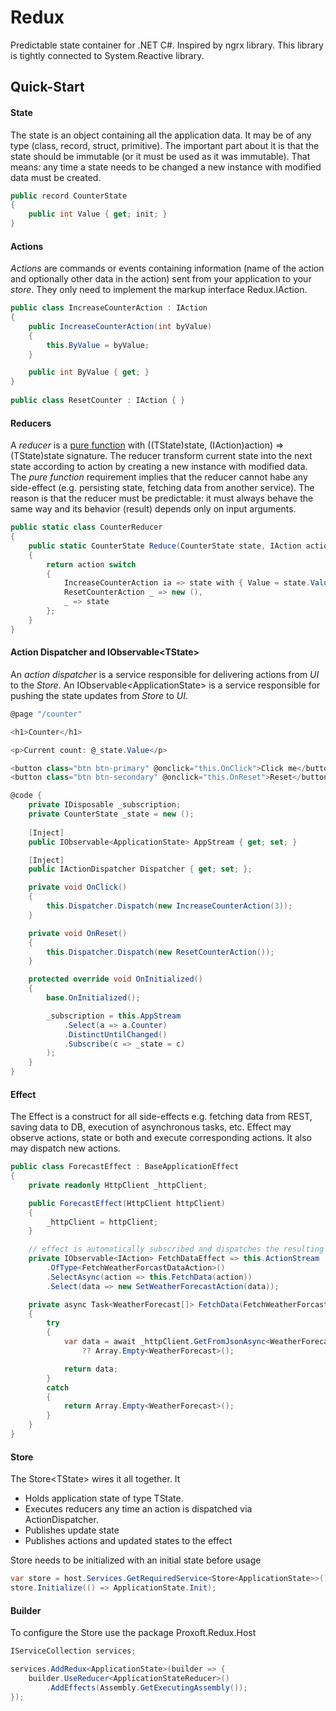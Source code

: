 # Redux
Predictable state container for .NET C#. Inspired by ngrx library. This library is tightly connected to System.Reactive library.

## Quick-Start

#### State
The state is an object containing all the application data. It may be of any type (class, record, struct, primitive). The important part about it is that the state should be immutable (or it must be used as it was immutable).
That means: any time a state needs to be changed a new instance with modified data must be created.

``` C#
public record CounterState
{
	public int Value { get; init; }
}
```


#### Actions
*Actions* are commands or events containing information (name of the action and optionally other data in the action) sent from your application to your *store*. 
They only need to implement the markup interface Redux.IAction.

```C#
public class IncreaseCounterAction : IAction
{
	public IncreaseCounterAction(int byValue)
	{
		this.ByValue = byValue;
	}

	public int ByValue { get; }
}
    
public class ResetCounter : IAction { }

```

#### Reducers

A *reducer* is a [pure function](https://en.wikipedia.org/wiki/Pure_function) with ((TState)state, (IAction)action) => (TState)state signature.
The reducer transform current state into the next state according to action by creating a new instance with modified data.
The *pure function* requirement implies that the reducer cannot habe any side-effect (e.g. persisting state, fetching data from another service).
The reason is that the reducer must be predictable: it must always behave the same way and its behavior (result) depends only on input arguments.

```C#
public static class CounterReducer
{
	public static CounterState Reduce(CounterState state, IAction action)
	{
		return action switch
		{
			IncreaseCounterAction ia => state with { Value = state.Value + ia.ByValue },
			ResetCounterAction _ => new (),
			_ => state
		};
	}
}
```

#### Action Dispatcher and IObservable\<TState>

An *action dispatcher* is a service responsible for delivering actions from *UI* to the *Store*.
An IObservable\<ApplicationState> is a service responsible for pushing the state updates from *Store* to *UI*.


```C#
@page "/counter"

<h1>Counter</h1>

<p>Current count: @_state.Value</p>

<button class="btn btn-primary" @onclick="this.OnClick">Click me</button>
<button class="btn btn-secondary" @onclick="this.OnReset">Reset</button>

@code {
	private IDisposable _subscription;
	private CounterState _state = new ();
	
	[Inject]
	public IObservable<ApplicationState> AppStream { get; set; }

	[Inject]
	public IActionDispatcher Dispatcher { get; set; };

	private void OnClick()
	{
		this.Dispatcher.Dispatch(new IncreaseCounterAction(3));
	}

	private void OnReset()
	{
		this.Dispatcher.Dispatch(new ResetCounterAction());
	}

	protected override void OnInitialized()
	{
		base.OnInitialized();

		_subscription = this.AppStream
			.Select(a => a.Counter)
			.DistinctUntilChanged()
			.Subscribe(c => _state = c)
		);
	}
}
```

#### Effect
The Effect is a construct for all side-effects e.g. fetching data from REST, saving data to DB, execution of asynchronous tasks, etc.
Effect may observe actions, state or both and execute corresponding actions. It also may dispatch new actions.


```C#
public class ForecastEffect : BaseApplicationEffect
{
	private readonly HttpClient _httpClient;

	public ForecastEffect(HttpClient httpClient)
	{
		_httpClient = httpClient;
	}

    // effect is automatically subscribed and dispatches the resulting action
	private IObservable<IAction> FetchDataEffect => this.ActionStream
		.OfType<FetchWeatherForcastDataAction>()
		.SelectAsync(action => this.FetchData(action))
		.Select(data => new SetWeatherForecastAction(data));

	private async Task<WeatherForecast[]> FetchData(FetchWeatherForcastDataAction action)
	{
		try
		{
			var data = await _httpClient.GetFromJsonAsync<WeatherForecast[]>("WeatherForecast")
				?? Array.Empty<WeatherForecast>();

			return data;
		}
		catch
		{
			return Array.Empty<WeatherForecast>();
		}
	}
}
```

#### Store

The Store\<TState> wires it all together. It
* Holds application state of type TState.
* Executes reducers any time an action is dispatched via ActionDispatcher.
* Publishes update state
* Publishes actions and updated states to the effect

Store needs to be initialized with an initial state before usage

``` C#
var store = host.Services.GetRequiredService<Store<ApplicationState>>();
store.Initialize(() => ApplicationState.Init);
```

#### Builder
To configure the Store use the package Proxoft.Redux.Host

```csharp
IServiceCollection services;

services.AddRedux<ApplicationState>(builder => {
	builder.UseReducer<ApplicationStateReducer>()
		.AddEffects(Assembly.GetExecutingAssembly());
});
```
